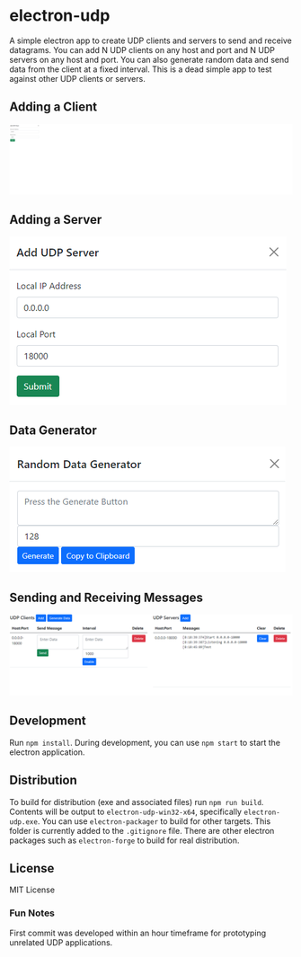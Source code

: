 # electron-udp
A simple electron app to create UDP clients and servers to send and receive datagrams. You can add N UDP clients on any host and port and N UDP servers on any host and port. You can also generate random data and send data from the client at a fixed interval. This is a dead simple app to test against other UDP clients or servers. 

## Adding a Client
![Adding a Client](docs/s1.png)

## Adding a Server
![Adding a Server](docs/s2.png)

## Data Generator
![Data Generator](docs/s3.png)

## Sending and Receiving Messages
![Sending Messages](docs/s4.png)

## Development
Run `npm install`. During development, you can use `npm start` to start the electron application. 

## Distribution
To build for distribution (exe and associated files) run `npm run build`. Contents will be output to `electron-udp-win32-x64`, specifically `electron-udp.exe`. You can use `electron-packager` to build for other targets. This folder is currently added to the `.gitignore` file. There are other electron packages such as `electron-forge` to build for real distribution.

## License
MIT License

### Fun Notes
First commit was developed within an hour timeframe for prototyping unrelated UDP applications. 

